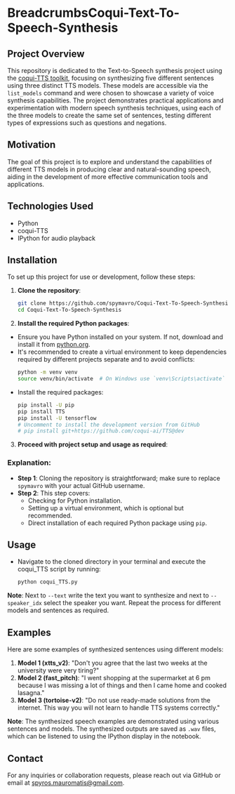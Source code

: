 # BreadcrumbsCoqui-Text-To-Speech-Synthesis

## Project Overview
This repository is dedicated to the Text-to-Speech synthesis project using the [coqui-TTS toolkit](https://github.com/coqui-ai/TTS/tree/dev), focusing on synthesizing five different sentences using three distinct TTS models. These models are accessible via the `list_models` command and were chosen to showcase a variety of voice synthesis capabilities. The project demonstrates practical applications and experimentation with modern speech synthesis techniques, using each of the three models to create the same set of sentences, testing different types of expressions such as questions and negations.

## Motivation
The goal of this project is to explore and understand the capabilities of different TTS models in producing clear and natural-sounding speech, aiding in the development of more effective communication tools and applications.

## Technologies Used
- Python
- coqui-TTS
- IPython for audio playback

## Installation
To set up this project for use or development, follow these steps:

1. **Clone the repository**:
   ```bash
   git clone https://github.com/spymavro/Coqui-Text-To-Speech-Synthesis.git
   cd Coqui-Text-To-Speech-Synthesis
2. **Install the required Python packages**:

- Ensure you have Python installed on your system. If not, download and install it from [python.org](https://www.python.org/downloads/).
- It's recommended to create a virtual environment to keep dependencies required by different projects separate and to avoid conflicts:
  ```bash
  python -m venv venv
  source venv/bin/activate  # On Windows use `venv\Scripts\activate`
- Install the required packages:
  ```bash
  pip install -U pip
  pip install TTS
  pip install -U tensorflow
  # Uncomment to install the development version from GitHub
  # pip install git+https://github.com/coqui-ai/TTS@dev

3. **Proceed with project setup and usage as required**:
### Explanation:
- **Step 1**: Cloning the repository is straightforward; make sure to replace `spymavro` with your actual GitHub username.
- **Step 2**: This step covers:
  - Checking for Python installation.
  - Setting up a virtual environment, which is optional but recommended.
  - Direct installation of each required Python package using `pip`.

## Usage
- Navigate to the cloned directory in your terminal and execute the coqui_TTS script by running:
  ```bash
  python coqui_TTS.py 

**Note**: Next to `--text` write the text you want to synthesize and next to `--speaker_idx` select the speaker you want. Repeat the process for different models and sentences as required.

## Examples
Here are some examples of synthesized sentences using different models:
1. **Model 1 (xtts_v2)**: "Don't you agree that the last two weeks at the university were very tiring?"
2. **Model 2 (fast_pitch)**: "I went shopping at the supermarket at 6 pm because I was missing a lot of things and then I came home and cooked lasagna."
3. **Model 3 (tortoise-v2)**: "Do not use ready-made solutions from the internet. This way you will not learn to handle TTS systems correctly."

**Note**: The synthesized speech examples are demonstrated using various sentences and models. The synthesized outputs are saved as `.wav` files, which can be listened to using the IPython display in the notebook.

## Contact
For any inquiries or collaboration requests, please reach out via GitHub or email at spyros.mauromatis@gmail.com.



